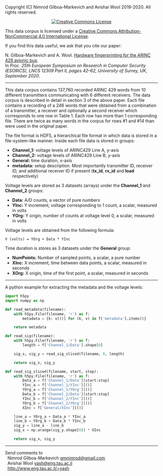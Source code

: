 Copyright (C) Nimrod Gilboa-Markevich and Avishai Wool 2019-2020. All rights reserved.

<a rel="license" href="http://creativecommons.org/licenses/by-nc/4.0/">
<center><img alt="Creative Commons License" style="border-width:0" src="https://i.creativecommons.org/l/by-nc/4.0/88x31.png" /></a></center>

This data corpus is licensed under a 
<a rel="license" href="http://creativecommons.org/licenses/by-nc/4.0/">Creative Commons Attribution-NonCommercial 4.0 International License</a>.

If you find this data useful, we ask that you cite our paper:

N. Gilboa-Markevich and A. Wool. <a href=https://doi.org/10.1007/978-3-030-59013-0_3>Hardware fingerprinting for the ARINC 429 avionic bus</a>.<br>
In *Proc. 25th European Symposium on Research in Computer Security (ESORICS), LNCS 12309 Part II, pages 42–62, University of Surrey, UK, September 2020*.

---

This data corpus contains 137,760 recorded ARINC 429 words from 10 different transmitters communicating with 6 different receivers. The data corpus is described in detail in section 3 of the above paper.
Each file contains a recording of a 246 words that were obtained from a combination of a transmitter, a receiver and optionally a second receiver which corresponds to one row in Table 1.
Each row has more than 1 corresponding file. There are twice as many words in the corpus for rows #1 and #14 than were used in the original paper.

The file format is HDF5, a hierarchical file format in which data is stored in a file-system-like manner.
Inside each file data is stored in groups:

- **Channel_1:** voltage levels of ARINC429 Line A, y-axis
- **Channel_2:** voltage levels of ARINC429 Line B, y-axis
- **General:** time duration, x-axis
- **metadata:** setup description. Most importantly transmitter ID, receiver ID, and additional receiver ID if present (**tx_id**, **rx_id** and **load** respectively)

Voltage levels are stored as 3 datasets (arrays) under the **Channel_1** and **Channel_2** groups:

- **Data:** A/D counts, a vector of pure numbers
- **YInc:** Y increment, voltage corresponding to 1 count, a scalar, measured in volts
- **YOrg:** Y origin, number of counts at voltage level 0, a scalar, measured in volts

Voltage levels are obtained from the following formula:

```
V (volts) = YOrg + Data * YInc
```

Time duration is stores as 3 datasets under the **General** group:

- **NumPoints:** Number of sampled points, a scalar, a pure number
- **XInc:** X increment, time between data points, a scalar, measured in seconds
- **XOrg:** X origin, time of the first point, a scalar, measured in seconds

---

A python example for extracting the metadata and the voltage levels:

```python
import h5py
import numpy as np

def read_metadata(filename):
    with h5py.File(filename, 'r') as f:
        metadata = {k: v[()] for (k, v) in f['metadata'].items()}

    return metadata

def read_sig(filename):
    with h5py.File(filename, 'r') as f:
        length = f['Channel_1/Data'].shape[0]

    sig_x, sig_y = read_sig_sliced(filename, 0, length)

    return sig_x, sig_y

def read_sig_sliced(filename, start, stop):
    with h5py.File(filename, 'r') as f:
        Data_a = f['Channel_1/Data'][start:stop]
        YInc_a = f['Channel_1/YInc'][()]
        YOrg_a = f['Channel_1/YOrg'][()]
        Data_b = f['Channel_2/Data'][start:stop]
        YInc_b = f['Channel_2/YInc'][()]
        YOrg_b = f['Channel_2/YOrg'][()]
        XInc = f['General/XInc'][()]

    line_a = YOrg_a + Data_a * YInc_a
    line_b = YOrg_b + Data_b * YInc_b
    sig_y = line_a - line_b
    sig_x = np.arange(sig_y.shape[0]) * XInc

    return sig_x, sig_y
```

---

Send comments to<br>
&nbsp;&nbsp;Nimrod Gilboa-Markevich  <gmnimrod@gmail.com><br>
&nbsp;&nbsp;Avishai Wool <yash@eng.tau.ac.il><br>
&nbsp;&nbsp;http://www.eng.tau.ac.il/~yash
